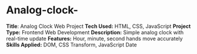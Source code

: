 # Analog-clock-
**Title**: Analog Clock Web Project
**Tech Used:** HTML, CSS, JavaScript
**Project Type:** Frontend Web Development
**Description:** Simple analog clock with real-time update
**Features:** Hour, minute, second hands move accurately
**Skills Applied:** DOM, CSS Transform, JavaScript Date
